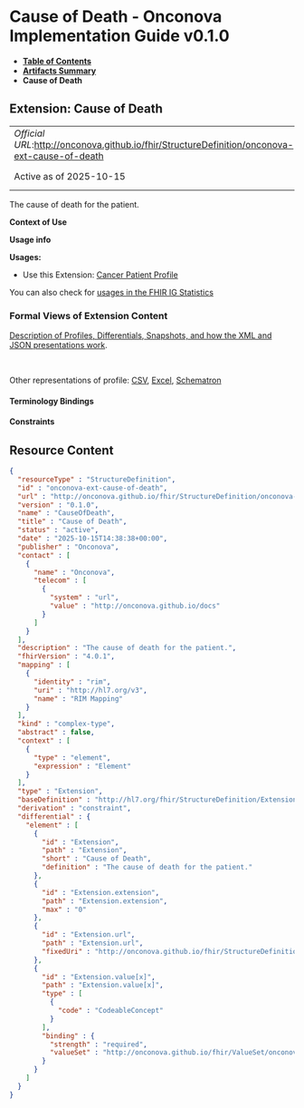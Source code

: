 # Cause of Death - Onconova Implementation Guide v0.1.0

* [**Table of Contents**](toc.md)
* [**Artifacts Summary**](artifacts.md)
* **Cause of Death**

## Extension: Cause of Death 

| | |
| :--- | :--- |
| *Official URL*:http://onconova.github.io/fhir/StructureDefinition/onconova-ext-cause-of-death | *Version*:0.1.0 |
| Active as of 2025-10-15 | *Computable Name*:CauseOfDeath |

The cause of death for the patient.

**Context of Use**

**Usage info**

**Usages:**

* Use this Extension: [Cancer Patient Profile](StructureDefinition-onconova-cancer-patient.md)

You can also check for [usages in the FHIR IG Statistics](https://packages2.fhir.org/xig/onconova.fhir|current/StructureDefinition/onconova-ext-cause-of-death)

### Formal Views of Extension Content

 [Description of Profiles, Differentials, Snapshots, and how the XML and JSON presentations work](http://build.fhir.org/ig/FHIR/ig-guidance/readingIgs.html#structure-definitions). 

 

Other representations of profile: [CSV](StructureDefinition-onconova-ext-cause-of-death.csv), [Excel](StructureDefinition-onconova-ext-cause-of-death.xlsx), [Schematron](StructureDefinition-onconova-ext-cause-of-death.sch) 

#### Terminology Bindings

#### Constraints



## Resource Content

```json
{
  "resourceType" : "StructureDefinition",
  "id" : "onconova-ext-cause-of-death",
  "url" : "http://onconova.github.io/fhir/StructureDefinition/onconova-ext-cause-of-death",
  "version" : "0.1.0",
  "name" : "CauseOfDeath",
  "title" : "Cause of Death",
  "status" : "active",
  "date" : "2025-10-15T14:38:38+00:00",
  "publisher" : "Onconova",
  "contact" : [
    {
      "name" : "Onconova",
      "telecom" : [
        {
          "system" : "url",
          "value" : "http://onconova.github.io/docs"
        }
      ]
    }
  ],
  "description" : "The cause of death for the patient.",
  "fhirVersion" : "4.0.1",
  "mapping" : [
    {
      "identity" : "rim",
      "uri" : "http://hl7.org/v3",
      "name" : "RIM Mapping"
    }
  ],
  "kind" : "complex-type",
  "abstract" : false,
  "context" : [
    {
      "type" : "element",
      "expression" : "Element"
    }
  ],
  "type" : "Extension",
  "baseDefinition" : "http://hl7.org/fhir/StructureDefinition/Extension|4.0.1",
  "derivation" : "constraint",
  "differential" : {
    "element" : [
      {
        "id" : "Extension",
        "path" : "Extension",
        "short" : "Cause of Death",
        "definition" : "The cause of death for the patient."
      },
      {
        "id" : "Extension.extension",
        "path" : "Extension.extension",
        "max" : "0"
      },
      {
        "id" : "Extension.url",
        "path" : "Extension.url",
        "fixedUri" : "http://onconova.github.io/fhir/StructureDefinition/onconova-ext-cause-of-death"
      },
      {
        "id" : "Extension.value[x]",
        "path" : "Extension.value[x]",
        "type" : [
          {
            "code" : "CodeableConcept"
          }
        ],
        "binding" : {
          "strength" : "required",
          "valueSet" : "http://onconova.github.io/fhir/ValueSet/onconova-vs-causes-of-death|0.1.0"
        }
      }
    ]
  }
}

```
